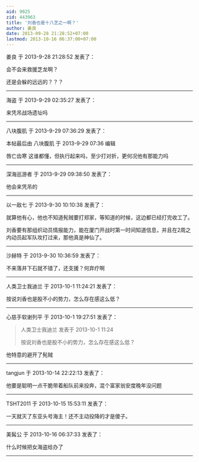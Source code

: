 ```yaml
---
aid: 9025
zid: 443963
title: '刘香也是十八芝之一啊？'
author: 姜良
date: 2013-09-28 21:28:52+07:00
lastmod: 2013-10-16 06:37:00+07:00
---
```


姜良 于 2013-9-28 21:28:52 发表了：

会不会来救援芝龙啊？

还是会躲的远远的？？？

---------

海盗 于 2013-9-29 02:35:27 发表了：

来凭吊战场遗址吗

---------

八块腹肌 于 2013-9-29 07:36:29 发表了：

本帖最后由 八块腹肌 于 2013-9-29 07:36 编辑 

唇亡齿寒 这谁都懂，但执行起来吗，至少打对折，更何况他有那能力吗

---------

深海巡游者 于 2013-9-29 09:38:50 发表了：

他会来凭吊的

---------

以一敌七 于 2013-9-30 10:10:38 发表了：

就算他有心，他也不知道髡贼要打郑家，等知道的时候，这边都已经打完收工了。

刘香要有那组织动员情报能力，能在厦门开战时第一时间知道信息，并且在2周之内动员起军队攻打过来，那他真是神仙了。

---------

沙赫特 于 2013-9-30 10:36:59 发表了：

不来落井下石就不错了，还支援？何弃疗啊

---------

人类卫士我迪兰 于 2013-10-1 11:24:21 发表了：

按说刘香也是股不小的势力，怎么存在感这么低？

---------

心慈手软谢列平 于 2013-10-1 19:27:51 发表了：

> 人类卫士我迪兰 发表于 2013-10-1 11:24
> 
> 按说刘香也是股不小的势力，怎么存在感这么低？



他特意的避开了髡贼

---------

tangjun 于 2013-10-14 22:22:13 发表了：

他要是聪明一点干脆带着船队前来投奔，混个富家翁安度晚年没问题

---------

TSHT2011 于 2013-10-15 15:53:11 发表了：

一天就灭了东亚头号海主！还不主动投降的才是傻子。

---------

美髯公 于 2013-10-16 06:37:33 发表了：

什么时候把女海盗给办了

---------

